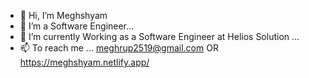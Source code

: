 - 👋 Hi, I’m Meghshyam
- 👀 I’m a Software Engineer...
- 🌱 I’m currently Working as a Software Engineer at Helios Solution ...
- 📫 To reach me ... meghrup2519@gmail.com OR https://meghshyam.netlify.app/

<!---
Meghrup07/Meghrup07 is a ✨ special ✨ repository because its `README.md` (this file) appears on your GitHub profile.
You can click the Preview link to take a look at your changes.
--->
